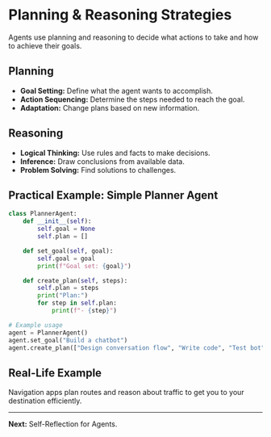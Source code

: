 
# Planning & Reasoning Strategies

Agents use planning and reasoning to decide what actions to take and how to achieve their goals.

## Planning
- **Goal Setting:** Define what the agent wants to accomplish.
- **Action Sequencing:** Determine the steps needed to reach the goal.
- **Adaptation:** Change plans based on new information.

## Reasoning
- **Logical Thinking:** Use rules and facts to make decisions.
- **Inference:** Draw conclusions from available data.
- **Problem Solving:** Find solutions to challenges.

## Practical Example: Simple Planner Agent
```python
class PlannerAgent:
	def __init__(self):
		self.goal = None
		self.plan = []

	def set_goal(self, goal):
		self.goal = goal
		print(f"Goal set: {goal}")

	def create_plan(self, steps):
		self.plan = steps
		print("Plan:")
		for step in self.plan:
			print(f"- {step}")

# Example usage
agent = PlannerAgent()
agent.set_goal("Build a chatbot")
agent.create_plan(["Design conversation flow", "Write code", "Test bot"])
```

## Real-Life Example
Navigation apps plan routes and reason about traffic to get you to your destination efficiently.

---
**Next:** Self-Reflection for Agents.